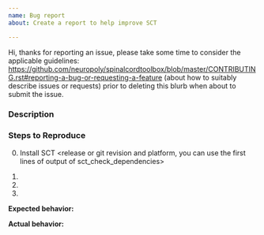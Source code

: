 ```yaml
---
name: Bug report
about: Create a report to help improve SCT

---
```


Hi, thanks for reporting an issue, please take some time to consider the applicable guidelines:
https://github.com/neuropoly/spinalcordtoolbox/blob/master/CONTRIBUTING.rst#reporting-a-bug-or-requesting-a-feature
(about how to suitably describe issues or requests) prior to deleting this blurb when about to submit the issue.

### Description

<Description of the issue>

### Steps to Reproduce

0. Install SCT <release or git revision and platform, you can use the
   first lines of output of sct_check_dependencies>

1. <First Step>

2. <Second Step>

3. <and so on...>

**Expected behavior:** <What you expect to happen>

**Actual behavior:** <What actually happens>

